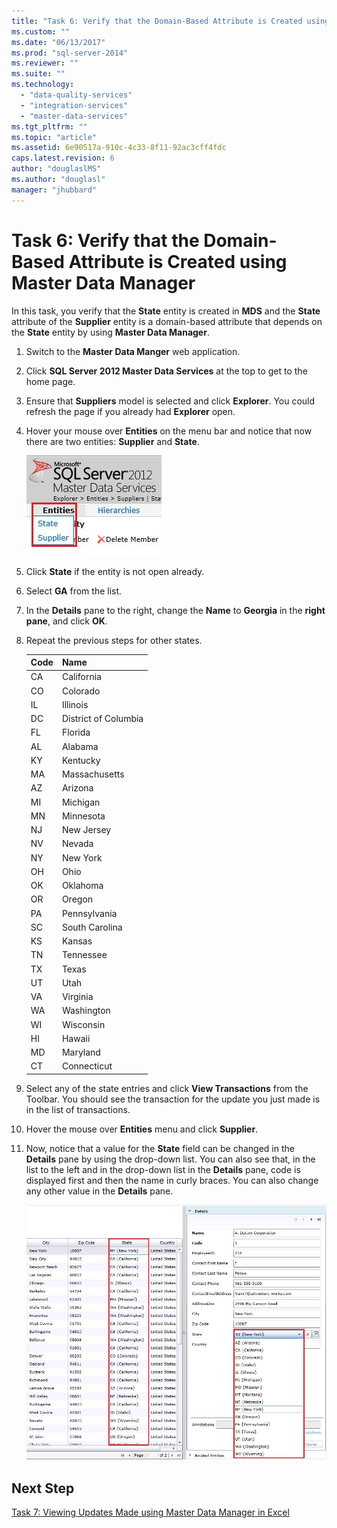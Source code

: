 ```yaml
---
title: "Task 6: Verify that the Domain-Based Attribute is Created using Master Data Manager | Microsoft Docs"
ms.custom: ""
ms.date: "06/13/2017"
ms.prod: "sql-server-2014"
ms.reviewer: ""
ms.suite: ""
ms.technology: 
  - "data-quality-services"
  - "integration-services"
  - "master-data-services"
ms.tgt_pltfrm: ""
ms.topic: "article"
ms.assetid: 6e90517a-910c-4c33-8f11-92ac3cff4fdc
caps.latest.revision: 6
author: "douglaslMS"
ms.author: "douglasl"
manager: "jhubbard"
---
```

# Task 6: Verify that the Domain-Based Attribute is Created using Master Data Manager
  In this task, you verify that the **State** entity is created in **MDS** and the **State** attribute of the **Supplier** entity is a domain-based attribute that depends on the **State** entity by using **Master Data Manager**.  
  
1.  Switch to the **Master Data Manger** web application.  
  
2.  Click **SQL Server 2012 Master Data Services** at the top to get to the home page.  
  
3.  Ensure that **Suppliers** model is selected and click **Explorer**. You could refresh the page if you already had **Explorer** open.  
  
4.  Hover your mouse over **Entities** on the menu bar and notice that now there are two entities: **Supplier** and **State**.  
  
     ![Entities Menu with State and Supplier](../../2014/tutorials/media/et-verifythatthedbaiscreatedusingmdm-01.jpg "Entities Menu with State and Supplier")  
  
5.  Click **State** if the entity is not open already.  
  
6.  Select **GA** from the list.  
  
7.  In the **Details** pane to the right, change the **Name** to **Georgia** in the **right pane**, and click **OK**.  
  
8.  Repeat the previous steps for other states.  
  
    |Code|Name|  
    |----------|----------|  
    |CA|California|  
    |CO|Colorado|  
    |IL|Illinois|  
    |DC|District of Columbia|  
    |FL|Florida|  
    |AL|Alabama|  
    |KY|Kentucky|  
    |MA|Massachusetts|  
    |AZ|Arizona|  
    |MI|Michigan|  
    |MN|Minnesota|  
    |NJ|New Jersey|  
    |NV|Nevada|  
    |NY|New York|  
    |OH|Ohio|  
    |OK|Oklahoma|  
    |OR|Oregon|  
    |PA|Pennsylvania|  
    |SC|South Carolina|  
    |KS|Kansas|  
    |TN|Tennessee|  
    |TX|Texas|  
    |UT|Utah|  
    |VA|Virginia|  
    |WA|Washington|  
    |WI|Wisconsin|  
    |HI|Hawaii|  
    |MD|Maryland|  
    |CT|Connecticut|  
  
9. Select any of the state entries and click **View Transactions** from the Toolbar. You should see the transaction for the update you just made is in the list of transactions.  
  
10. Hover the mouse over **Entities** menu and click **Supplier**.  
  
11. Now, notice that a value for the **State** field can be changed in the **Details** pane by using the drop-down list. You can also see that, in the list to the left and in the drop-down list in the **Details** pane, code is displayed first and then the name in curly braces. You can also change any other value in the **Details** pane.  
  
     ![State Attribute with Updated Code and Names](../../2014/tutorials/media/et-verifythatthedbaiscreatedusingmdm-02.jpg "State Attribute with Updated Code and Names")  
  
## Next Step  
 [Task 7: Viewing Updates Made using Master Data Manager in Excel](../../2014/tutorials/task-7-viewing-updates-made-using-master-data-manager-in-excel.md)  
  
  